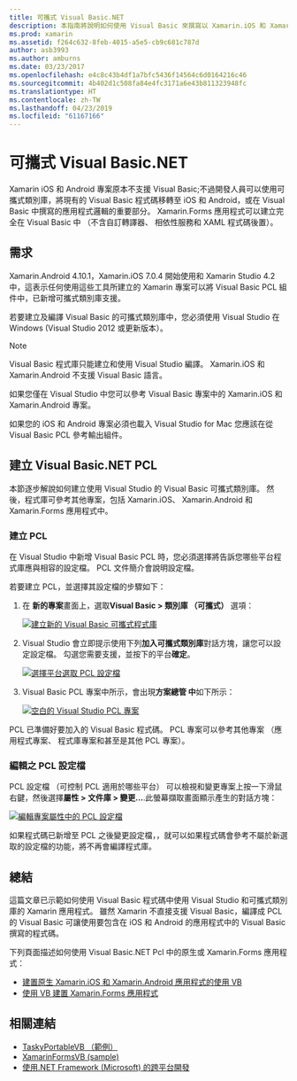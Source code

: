 ```yaml
---
title: 可攜式 Visual Basic.NET
description: 本指南將說明如何使用 Visual Basic 來撰寫以 Xamarin.iOS 和 Xamarin.Android 為目標的解決方案可以使用的可攜式類別庫 (PCL) 專案。
ms.prod: xamarin
ms.assetid: f264c632-8feb-4015-a5e5-cb9c681c787d
author: asb3993
ms.author: amburns
ms.date: 03/23/2017
ms.openlocfilehash: e4c8c43b4df1a7bfc5436f14564c6d0164216c46
ms.sourcegitcommit: 4b402d1c508fa84e4fc3171a6e43b811323948fc
ms.translationtype: HT
ms.contentlocale: zh-TW
ms.lasthandoff: 04/23/2019
ms.locfileid: "61167166"
---
```

# <a name="portable-visual-basicnet"></a>可攜式 Visual Basic.NET

Xamarin iOS 和 Android 專案原本不支援 Visual Basic;不過開發人員可以使用可攜式類別庫，將現有的 Visual Basic 程式碼移轉至 iOS 和 Android，或在 Visual Basic 中撰寫的應用程式邏輯的重要部分。 Xamarin.Forms 應用程式可以建立完全在 Visual Basic 中 （不含自訂轉譯器、 相依性服務和 XAML 程式碼後置）。

## <a name="requirements"></a>需求

Xamarin.Android 4.10.1，Xamarin.iOS 7.0.4 開始使用和 Xamarin Studio 4.2 中，這表示任何使用這些工具所建立的 Xamarin 專案可以將 Visual Basic PCL 組件中，已新增可攜式類別庫支援。

若要建立及編譯 Visual Basic 的可攜式類別庫中，您必須使用 Visual Studio 在 Windows (Visual Studio 2012 或更新版本）。

> [!NOTE]
> Visual Basic 程式庫只能建立和使用 Visual Studio 編譯。 Xamarin.iOS 和 Xamarin.Android 不支援 Visual Basic 語言。
>
> 如果您僅在 Visual Studio 中您可以參考 Visual Basic 專案中的 Xamarin.iOS 和 Xamarin.Android 專案。
>
> 如果您的 iOS 和 Android 專案必須也載入 Visual Studio for Mac 您應該在從 Visual Basic PCL 參考輸出組件。


## <a name="creating-a-visual-basicnet-pcl"></a>建立 Visual Basic.NET PCL

本節逐步解說如何建立使用 Visual Studio 的 Visual Basic 可攜式類別庫。
然後，程式庫可參考其他專案，包括 Xamarin.iOS、 Xamarin.Android 和 Xamarin.Forms 應用程式中。

### <a name="creating-a-pcl"></a>建立 PCL

在 Visual Studio 中新增 Visual Basic PCL 時，您必須選擇將告訴您哪些平台程式庫應與相容的設定檔。 PCL 文件簡介會說明設定檔。

若要建立 PCL，並選擇其設定檔的步驟如下：

1.  在 **新的專案**畫面上，選取**Visual Basic > 類別庫 （可攜式）** 選項：

    [![](images/image1-sml.png "建立新的 Visual Basic 可攜式程式庫")](images/image1.png#lightbox)

1.  Visual Studio 會立即提示使用下列**加入可攜式類別庫**對話方塊，讓您可以設定設定檔。 勾選您需要支援，並按下的平台**確定**。

    [![](images/image2-sml.png "選擇平台選取 PCL 設定檔")](images/image2.png#lightbox)

1.  Visual Basic PCL 專案中所示，會出現**方案總管 中**如下所示：

    [![](images/image3-sml.png "空白的 Visual Studio PCL 專案")](images/image3.png#lightbox)


PCL 已準備好要加入的 Visual Basic 程式碼。 PCL 專案可以參考其他專案 （應用程式專案、 程式庫專案和甚至是其他 PCL 專案）。

### <a name="editing-the-pcl-profile"></a>編輯之 PCL 設定檔

PCL 設定檔 （可控制 PCL 適用於哪些平台） 可以檢視和變更專案上按一下滑鼠右鍵，然後選擇**屬性 > 文件庫 > 變更...**.此螢幕擷取畫面顯示產生的對話方塊：

 [![](images/image4-sml.png "編輯專案屬性中的 PCL 設定檔")](images/image4.png#lightbox)

如果程式碼已新增至 PCL 之後變更設定檔，，就可以如果程式碼會參考不屬於新選取的設定檔的功能，將不再會編譯程式庫。


## <a name="summary"></a>總結

這篇文章已示範如何使用 Visual Basic 程式碼中使用 Visual Studio 和可攜式類別庫的 Xamarin 應用程式。 雖然 Xamarin 不直接支援 Visual Basic，編譯成 PCL 的 Visual Basic 可讓使用要包含在 iOS 和 Android 的應用程式中的 Visual Basic 撰寫的程式碼。

下列頁面描述如何使用 Visual Basic.NET Pcl 中的原生或 Xamarin.Forms 應用程式：

- [建置原生 Xamarin.iOS 和 Xamarin.Android 應用程式的使用 VB](native-apps.md)
- [使用 VB 建置 Xamarin.Forms 應用程式](xamarin-forms.md)


## <a name="related-links"></a>相關連結

- [TaskyPortableVB （範例）](https://github.com/xamarin/mobile-samples/tree/master/VisualBasic/TaskyPortableVB)
- [XamarinFormsVB (sample)](https://github.com/xamarin/mobile-samples/tree/master/VisualBasic/XamarinFormsVB)
- [使用.NET Framework (Microsoft) 的跨平台開發](https://msdn.microsoft.com/library/gg597391(v=vs.110).aspx)
